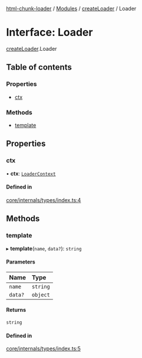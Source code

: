 [html-chunk-loader](../README.md) / [Modules](../modules.md) / [createLoader](../modules/createLoader.md) / Loader

# Interface: Loader

[createLoader](../modules/createLoader.md).Loader

## Table of contents

### Properties

- [ctx](createLoader.Loader.md#ctx)

### Methods

- [template](createLoader.Loader.md#template)

## Properties

### ctx

• **ctx**: [`LoaderContext`](../modules/createLoader.md#loadercontext)

#### Defined in

[core/internals/types/index.ts:4](https://github.com/abschill/html-chunk-loader/blob/b345592/lib/core/internals/types/index.ts#L4)

## Methods

### template

▸ **template**(`name`, `data?`): `string`

#### Parameters

| Name | Type |
| :------ | :------ |
| `name` | `string` |
| `data?` | `object` |

#### Returns

`string`

#### Defined in

[core/internals/types/index.ts:5](https://github.com/abschill/html-chunk-loader/blob/b345592/lib/core/internals/types/index.ts#L5)
